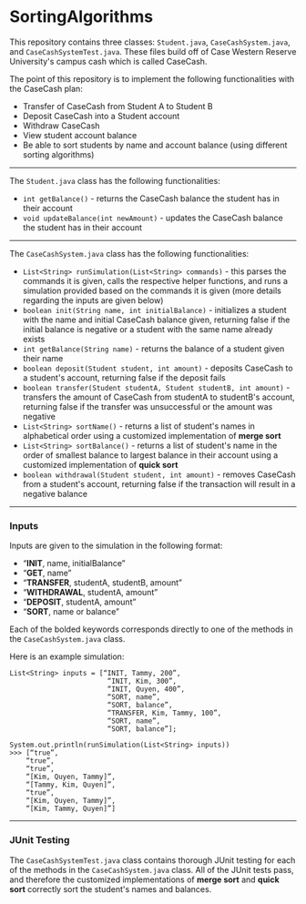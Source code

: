 # SortingAlgorithms

This repository contains three classes: `Student.java`, `CaseCashSystem.java`, and `CaseCashSystemTest.java`. These files build off of Case Western Reserve University's campus cash which is called CaseCash. 

The point of this repository is to implement the following functionalities with the CaseCash plan:
- Transfer of CaseCash from Student A to Student B
- Deposit CaseCash into a Student account
- Withdraw CaseCash
- View student account balance
- Be able to sort students by name and account balance (using different sorting algorithms)

----

The `Student.java` class has the following functionalities:
- `int getBalance()` - returns the CaseCash balance the student has in their account
- `void updateBalance(int newAmount)` - updates the CaseCash balance the student has in their account

----

The `CaseCashSystem.java` class has the following functionalities:
- `List<String> runSimulation(List<String> commands)` - this parses the commands it is given, calls the respective helper functions, and runs a simulation provided based on the commands it is given (more details regarding the inputs are given below)
- `boolean init(String name, int initialBalance)` - initializes a student with the name and initial CaseCash balance given, returning false if the initial balance is negative or a student with the same name already exists
- `int getBalance(String name)` - returns the balance of a student given their name
- `boolean deposit(Student student, int amount)` - deposits CaseCash to a student's account, returning false if the deposit fails
- `boolean transfer(Student studentA, Student studentB, int amount)` - transfers the amount of CaseCash from studentA to studentB's account, returning false if the transfer was unsuccessful or the amount was negative
- `List<String> sortName()` - returns a list of student's names in alphabetical order using a customized implementation of **merge sort**
- `List<String> sortBalance()` - returns a list of student's name in the order of smallest balance to largest balance in their account using a customized implementation of **quick sort**
- `boolean withdrawal(Student student, int amount)` - removes CaseCash from a student's account, returning false if the transaction will result in a negative balance

----

### Inputs

Inputs are given to the simulation in the following format:
- “**INIT**, name, initialBalance”
- “**GET**, name”
- “**TRANSFER**, studentA, studentB, amount”
- “**WITHDRAWAL**, studentA, amount”
- “**DEPOSIT**, studentA, amount”
- “**SORT**, name or balance”

Each of the bolded keywords corresponds directly to one of the methods in the `CaseCashSystem.java` class. 

Here is an example simulation:

    List<String> inputs = [“INIT, Tammy, 200”,
                            “INIT, Kim, 300”,
                            “INIT, Quyen, 400”,
                            “SORT, name”,
                            “SORT, balance”,
                            “TRANSFER, Kim, Tammy, 100”,
                            “SORT, name”,
                            “SORT, balance”];

    System.out.println(runSimulation(List<String> inputs))
    >>> [“true”,
        “true”,
        “true”,
        “[Kim, Quyen, Tammy]”,
        “[Tammy, Kim, Quyen]”,
        “true”,
        “[Kim, Quyen, Tammy]”,
        “[Kim, Tammy, Quyen]”]

----

### JUnit Testing

The `CaseCashSystemTest.java` class contains thorough JUnit testing for each of the methods in the `CaseCashSystem.java` class. All of the JUnit tests pass, and therefore the customized implementations of **merge sort** and **quick sort** correctly sort the student's names and balances.
